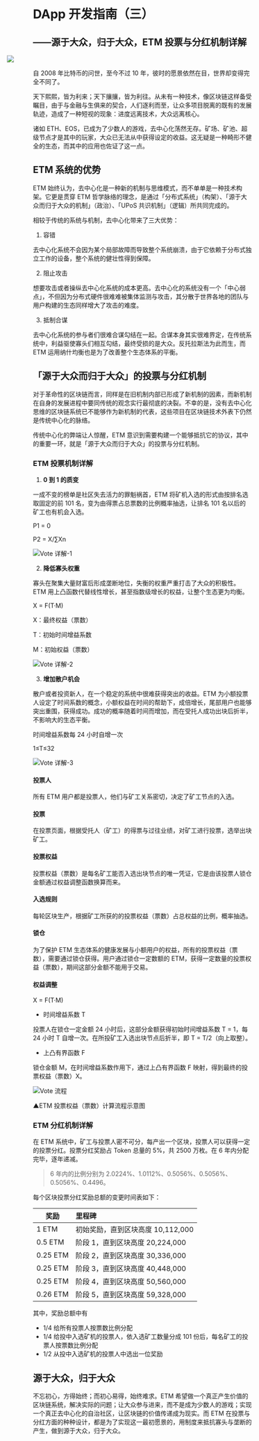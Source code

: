 # DApp 开发指南（三）

## ——源于大众，归于大众，ETM 投票与分红机制详解
<img src="/images/guide02.png" style="margin-left:-60px;">

自 2008 年比特币的问世，至今不过 10 年，彼时的愿景依然在目，世界却变得完全不同了。

天下熙熙，皆为利来；天下攘攘，皆为利往。从未有一种技术，像区块链这样备受瞩目，由于与金融与生俱来的契合，人们逐利而至，让众多项目脱离的既有的发展轨迹，造成了一种短视的现象：进度远离技术，大众远离核心。

诸如 ETH、EOS，已成为了少数人的游戏，去中心化荡然无存。矿场、矿池、超级节点才是其中的玩家，大众已无法从中获得设定的收益。这无疑是一种畸形不健全的生态，而其中的应用也佐证了这一点。

## ETM 系统的优势

ETM 始终认为，去中心化是一种新的机制与思维模式，而不单单是一种技术构架。它更是贯穿 ETM 哲学脉络的理念，是通过「分布式系统」（构架）、「源于大众而归于大众的机制」（政治）、「UPoS 共识机制」（逻辑）所共同完成的。

相较于传统的系统与机制，去中心化带来了三大优势：

1. 容错

去中心化系统不会因为某个局部故障而导致整个系统崩溃，由于它依赖于分布式独立工作的设备，整个系统的健壮性得到保障。

2. 阻止攻击

想要攻击或者操纵去中心化系统的成本更高。去中心化的系统没有一个「中心弱点」，不但因为分布式硬件很难难被集体监测与攻击，其分散于世界各地的团队与用户构建的生态同样增大了攻击的难度。

3. 抵制合谋

去中心化系统的参与者们很难合谋勾结在一起。合谋本身其实很难界定，在传统系统中，利益驱使寡头们相互勾结，最终受损的是大众。反托拉斯法为此而生，而 ETM 运用纳什均衡也是为了改善整个生态体系的平衡。

## 「源于大众而归于大众」的投票与分红机制

对于革命性的区块链而言，同样是在旧机制内部已形成了新机制的因素，而新机制在自身的发展进程中要同传统的观念实行最彻底的决裂。不幸的是，没有去中心化思维的区块链系统已不能够作为新机制的代表，这些项目在区块链技术外表下仍然是传统中心化的脉络。

传统中心化的弊端让人惊醒，ETM 意识到需要构建一个能够抵抗它的协议，其中的重要一环，就是「源于大众而归于大众」的投票与分红机制。

### ETM 投票机制详解

1. **0 到 1 的质变**

一成不变的榜单是社区失去活力的罪魁祸首，ETM 将矿机入选的形式由按排名选取固定的前 101 名，变为由得票占总票数的比例概率抽选，让排名 101 名以后的矿工也有机会入选。

P1 = 0

P2 = X/∑Xn

![Vote 详解-1](/images/vote1.png)

2. **降低寡头权重**

寡头在聚集大量财富后形成垄断地位，失衡的权重严重打击了大众的积极性。ETM 用上凸函数代替线性增长，甚至指数级增长的权益，让整个生态更为均衡。

X = F(T·M)

X：最终权益（票数）

T：初始时间增益系数

M：初始权益（票数）

![Vote 详解-2](/images/vote2.png)

3. **增加散户机会**

散户或者投资新人，在一个稳定的系统中很难获得突出的收益。ETM 为小额投票人设定了时间系数的概念，小额权益在时间的帮助下，成倍增长，尾部用户也能够突出重围，获得成功。成功的概率随着时间而增加，而在受托人成功出块后折半，不影响大的生态平衡。

时间增益系数每 24 小时自增一次

1≤T≤32

![Vote 详解-3](/images/vote3.png)

#### 投票人

所有 ETM 用户都是投票人，他们与矿工关系密切，决定了矿工节点的入选。

#### 投票

在投票页面，根据受托人（矿工）的得票与过往业绩，对矿工进行投票，选举出块矿工。

#### 投票权益

投票权益（票数）是每名矿工能否入选出块节点的唯一凭证，它是由该投票人锁仓金额通过权益调整函数换算而来。

#### 入选规则

每轮区块生产，根据矿工所获的的投票权益（票数）占总权益的比例，概率抽选。

#### 锁仓

为了保护 ETM 生态体系的健康发展与小额用户的权益，所有的投票权益（票数），需要通过锁仓获得。用户通过锁仓一定数额的 ETM，获得一定数量的投票权益（票数），期间这部分金额不能用于交易。

#### 权益调整

X = F(T·M)

- 时间增益系数 T

投票人在锁仓一定金额 24 小时后，这部分金额获得初始时间增益系数 T = 1，每 24 小时 T 自增一次。在所投矿工入选出块节点后折半，即 T = T/2（向上取整）。

- 上凸有界函数 F

锁仓金额 M，在时间增益系数作用下，通过上凸有界函数 F 映射，得到最终的投票权益（票数）X。

![Vote 流程](/images/vote_process.png)

▲ETM 投票权益（票数）计算流程示意图

### ETM 分红机制详解

在 ETM 系统中，矿工与投票人密不可分，每产出一个区块，投票人可以获得一定的投票分红。投票分红奖励占 Token 总量的 5%，共 2500 万枚。在 6 年内分配完毕，逐年递减。

> 6 年内的比例分别为 2.0224%、1.0112%、0.5056%、0.5056%、0.5056%、0.4496。

每个区块投票分红奖励总额的变更时间表如下：

| 奖励     | 里程碑                            |
| -------- | :-------------------------------- |
| 1 ETM    | 初始奖励，直到区块高度 10,112,000 |
| 0.5 ETM  | 阶段 1，直到区块高度 20,224,000   |
| 0.25 ETM | 阶段 2，直到区块高度 30,336,000   |
| 0.25 ETM | 阶段 3，直到区块高度 40,448,000   |
| 0.25 ETM | 阶段 4，直到区块高度 50,560,000   |
| 0.26 ETM | 阶段 5，直到区块高度 59,328,000   |

其中，奖励总额中有

- 1/4 给所有投票人按票数比例分配
- 1/4 给投中入选矿机的投票人，依入选矿工数量分成 101 份后，每名矿工的投票人按票数比例分配
- 1/2 从投中入选矿机的投票人中选出一位奖励

## 源于大众，归于大众

不忘初心，方得始终；而初心易得，始终难求。ETM 希望做一个真正产生价值的区块链系统，解决实际的问题；让大众参与进来，而不是成为少数人的游戏；实现一个真正去中心化的自治社区，让区块链的价值传递成为现实。而 ETM 在投票与分红方面的种种设计，都是为了实现这一最初愿景的，用制度来抵抗寡头与垄断的产生，做到源于大众，归于大众。
